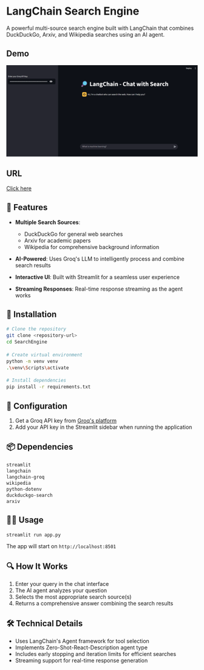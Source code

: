 # LangChain Search Engine

A powerful multi-source search engine built with LangChain that combines DuckDuckGo, Arxiv, and Wikipedia searches using an AI agent.

## Demo
![demo](demo/SearchEngine_demo.gif)

## URL
[Click here](https://search-engine-agent.streamlit.app/)
## 🌟 Features

- **Multiple Search Sources**:
  - DuckDuckGo for general web searches
  - Arxiv for academic papers
  - Wikipedia for comprehensive background information

- **AI-Powered**: Uses Groq's LLM to intelligently process and combine search results
- **Interactive UI**: Built with Streamlit for a seamless user experience
- **Streaming Responses**: Real-time response streaming as the agent works

## 🚀 Installation

```sh
# Clone the repository
git clone <repository-url>
cd SearchEngine

# Create virtual environment
python -m venv venv
.\venv\Scripts\activate

# Install dependencies
pip install -r requirements.txt
```

## 🔧 Configuration

1. Get a Groq API key from [Groq's platform](https://www.groq.com)
2. Add your API key in the Streamlit sidebar when running the application

## 📦 Dependencies

```text
streamlit
langchain
langchain-groq
wikipedia
python-dotenv
duckduckgo-search
arxiv
```

## 🏃‍♂️ Usage

```sh
streamlit run app.py
```

The app will start on `http://localhost:8501`

## 🔍 How It Works

1. Enter your query in the chat interface
2. The AI agent analyzes your question
3. Selects the most appropriate search source(s)
4. Returns a comprehensive answer combining the search results

## 🛠️ Technical Details

- Uses LangChain's Agent framework for tool selection
- Implements Zero-Shot-React-Description agent type
- Includes early stopping and iteration limits for efficient searches
- Streaming support for real-time response generation

